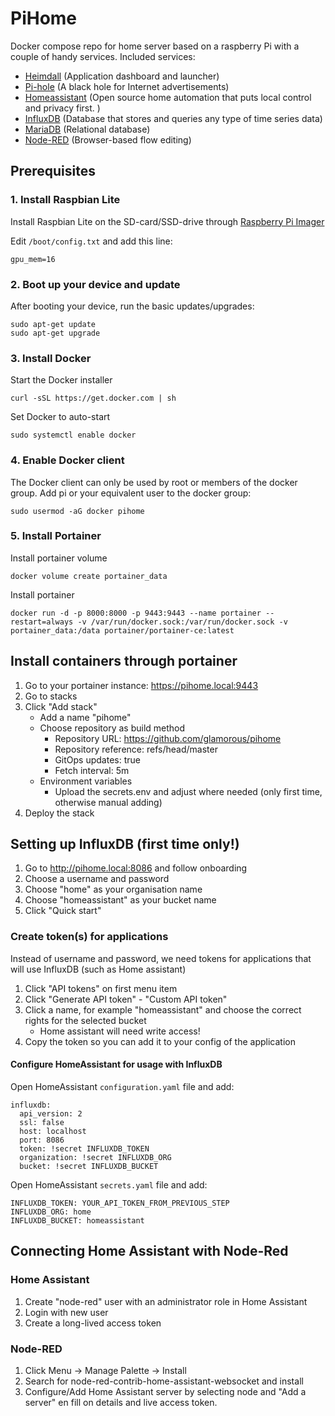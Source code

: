 PiHome
============
Docker compose repo for home server based on a raspberry Pi with a couple of handy services.
Included services:
- [Heimdall](https://github.com/linuxserver/Heimdall) (Application dashboard and launcher)
- [Pi-hole](https://pi-hole.net) (A black hole for Internet advertisements)
- [Homeassistant](https://www.home-assistant.io) (Open source home automation that puts local control and privacy first. )
- [InfluxDB](https://www.influxdata.com) (Database that stores and queries any type of time series data)
- [MariaDB](https://mariadb.com) (Relational database)
- [Node-RED](https://nodered.org) (Browser-based flow editing)

## Prerequisites

### 1. Install Raspbian Lite
Install Raspbian Lite on the SD-card/SSD-drive through [Raspberry Pi Imager](https://www.raspberrypi.com/software/)

Edit `/boot/config.txt` and add this line:

	gpu_mem=16

### 2. Boot up your device and update
After booting your device, run the basic updates/upgrades:

	sudo apt-get update
	sudo apt-get upgrade

### 3. Install Docker
Start the Docker installer

	curl -sSL https://get.docker.com | sh

Set Docker to auto-start

	sudo systemctl enable docker

### 4. Enable Docker client
The Docker client can only be used by root or members of the docker group. Add pi or your equivalent user to the docker group:

	sudo usermod -aG docker pihome

### 5. Install Portainer
Install portainer volume

	docker volume create portainer_data

Install portainer

	docker run -d -p 8000:8000 -p 9443:9443 --name portainer --restart=always -v /var/run/docker.sock:/var/run/docker.sock -v portainer_data:/data portainer/portainer-ce:latest

## Install containers through portainer

1. Go to your portainer instance: https://pihome.local:9443
2. Go to stacks
3. Click "Add stack"
   - Add a name "pihome"
   - Choose repository as build method
     - Repository URL: https://github.com/glamorous/pihome
     - Repository reference: refs/head/master
     - GitOps updates: true
     - Fetch interval: 5m
   - Environment variables
       - Upload the secrets.env and adjust where needed (only first time, otherwise manual adding)
4. Deploy the stack

## Setting up InfluxDB (first time only!)

1. Go to http://pihome.local:8086 and follow onboarding
2. Choose a username and password
3. Choose "home" as your organisation name
4. Choose "homeassistant" as your bucket name
5. Click "Quick start"

### Create token(s) for applications

Instead of username and password, we need tokens for applications that will use InfluxDB (such as Home assistant)
1. Click "API tokens" on first menu item
2. Click "Generate API token" - "Custom API token"
3. Click a name, for example "homeassistant" and choose the correct rights for the selected bucket
   - Home assistant will need write access!
4. Copy the token so you can add it to your config of the application

#### Configure HomeAssistant for usage with InfluxDB

Open HomeAssistant `configuration.yaml` file and add:

```
influxdb:
  api_version: 2
  ssl: false
  host: localhost
  port: 8086
  token: !secret INFLUXDB_TOKEN
  organization: !secret INFLUXDB_ORG
  bucket: !secret INFLUXDB_BUCKET
```

Open HomeAssistant `secrets.yaml` file and add:

```
INFLUXDB_TOKEN: YOUR_API_TOKEN_FROM_PREVIOUS_STEP
INFLUXDB_ORG: home
INFLUXDB_BUCKET: homeassistant
```

## Connecting Home Assistant with Node-Red

### Home Assistant

1. Create "node-red" user with an administrator role in Home Assistant
2. Login with new user
3. Create a long-lived access token

### Node-RED

1. Click Menu -> Manage Palette -> Install
2. Search for node-red-contrib-home-assistant-websocket and install
3. Configure/Add Home Assistant server by selecting node and "Add a server" en fill on details and live access token.
